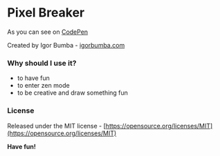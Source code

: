 # Pixel Breaker

As you can see on [CodePen](http://codepen.io/igorbumba/full/xVYOge/)

Created by Igor Bumba - [igorbumba.com](http://igorbumba.com)

### Why should I use it?
* to have fun
* to enter zen mode
* to be creative and draw something fun

### License

Released under the MIT license - [https://opensource.org/licenses/MIT](https://opensource.org/licenses/MIT)

**Have fun!**